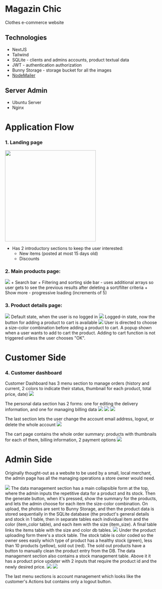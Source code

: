 # Magazin Chic
Clothes e-commerce website



## Technologies
+ NextJS
+ Tailwind
+ SQLite - clients and admins accounts, product textual data
+ JWT - authentication authorization
+ Bunny Storage - storage bucket for all the images
+ [NodeMailer](https://www.nodemailer.com)

## Server Admin
+ Ubuntu Server
+ Nginx



# Application Flow

### 1. Landing page
<img src="https://github.com/HVTom/magazin-chic/blob/main/UI/Landing.png" width="300" />

+ Has 2 introductory sections to keep the user interested:
  + New items (posted at most 15 days old)
  + Discounts



### 2. Main products page:
<img src="https://github.com/HVTom/magazin-chic/blob/main/UI/Products.png">
+ Search bar
+ Filtering and sorting side bar - uses additional arrays so user gets to see the previous results after deleting a sort/filter criteria
+ Show more - progressive loading (increments of 5)


### 3. Product details page:

<img src="https://github.com/HVTom/magazin-chic/blob/main/UI/Product_Detail.png">
Default state, when the user is no logged in


<img src="https://github.com/HVTom/magazin-chic/blob/main/UI/Product_Details_Logged_In.png">
Logged-in state, now the button for adding a product to cart is available

<img src="https://github.com/HVTom/magazin-chic/blob/main/UI/Add_To_Cart_Popup.png">
User is directed to choose a size-color combination before adding a product to cart.
A popup shown when a user wants to add to cart the product.
Adding to cart function is not triggered unless the user chooses "OK".



# Customer Side


### 4. Customer dashboard

Customer Dashboard has 3 menu section to manage orders (history and current, 2 colors to indicate their status, thumbnail for each product, total price, date)
<img src="https://github.com/HVTom/magazin-chic/blob/main/UI/Customer_Dashboard_Orders.png">


The personal data section has 2 forms: one for editing the delivery information, and one for managing billing data
<img src="https://github.com/HVTom/magazin-chic/blob/main/UI/Customer_Dashboard_Personal_Data.png">
<img src="https://github.com/HVTom/magazin-chic/blob/main/UI/Customer_Dashboard_Personal_Data_Delivery_Address.png">
<img src="https://github.com/HVTom/magazin-chic/blob/main/UI/Customer_Dashboard_Personal_Data_Billing_Address.png">

The last section lets the user change the account email address, logout, or delete the whole account
<img src="https://github.com/HVTom/magazin-chic/blob/main/UI/Customer_Dashboard_Account_Actions.png">


The cart page contains the whole order summary: products with thumbnails for each of them, billing information, 2 payment options
<img src="https://github.com/HVTom/magazin-chic/blob/main/UI/Cart.png">




# Admin Side
Originally thought-out as a website to be used by a small, local merchant, the admin page has all the managing operations a store owner would need. 


<img src="https://github.com/HVTom/magazin-chic/blob/main/UI/Admin_Dashboard_Add_Article_Main_Product_Details.png">
The data management section has a main collapsible form at the top, where the admin inputs the repetitive data for a product and its stock. Then the generate button, when it's pressed, show the summary for the products, and lets the admin choose for each item the size-color combination. On upload, the photos are sent to Bunny Storage, and then the product data is stored sequentially in the SQLite database (the product's general details and stock in 1 table, then in separate tables each individual item and the color (item_color table), and each item with the size (item_size). A final table links the items table with the size and color db tables.

<img src="https://github.com/HVTom/magazin-chic/blob/main/UI/Admin_Dashboard_Stock_Management.png">
Under the product uploading form there's a stock table. The stock table is color coded so the owner sees easily which type of product has a healthy stock (green), less than 10 products (yellow), sold out (red). The sold out products have a button to manually clean the product entry from the DB. 
The data management section also contains a stock management table. Above it it has a product price updater with 2 inputs that require the product id and the newly desired price.

<img src="https://github.com/HVTom/magazin-chic/blob/main/UI/Admin_Dashboard_Order_Management_1.png">
<img src="https://github.com/HVTom/magazin-chic/blob/main/UI/Admin_Dashboard_Orders_Full_Order_Details_Card.png">


The last menu sections is account management which looks like the customer's Actions but contains only a logout button.
